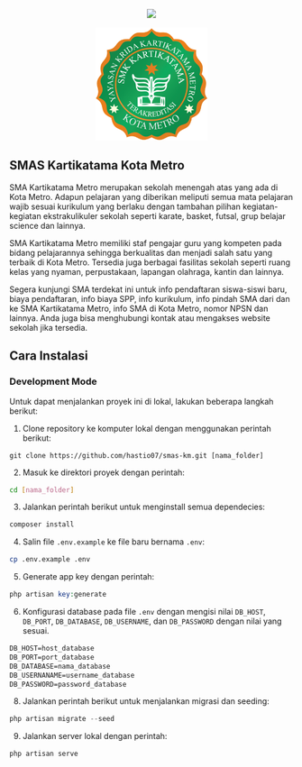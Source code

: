 <p align="center"><a href="https://laravel.com" target="_blank"><img src="https://raw.githubusercontent.com/laravel/art/master/logo-lockup/5%20SVG/2%20CMYK/1%20Full%20Color/laravel-logolockup-cmyk-red.svg" width="400"></a></p>

<p align="center"> <a href="https://github.com/hastio07/smas-km" target="_blank"> <img src="https://raw.githubusercontent.com/hastio07/smas-km/master/public/assets/image/logo.png"
height="auto" width="200" alt="logo"></a></p>

## SMAS Kartikatama Kota Metro

SMA Kartikatama Metro merupakan sekolah menengah atas yang ada di Kota Metro. Adapun pelajaran yang diberikan meliputi semua mata pelajaran wajib sesuai kurikulum yang berlaku dengan tambahan pilihan kegiatan-kegiatan ekstrakulikuler sekolah seperti karate, basket, futsal, grup belajar science dan lainnya.

SMA Kartikatama Metro memiliki staf pengajar guru yang kompeten pada bidang pelajarannya sehingga berkualitas dan menjadi salah satu yang terbaik di Kota Metro. Tersedia juga berbagai fasilitas sekolah seperti ruang kelas yang nyaman, perpustakaan, lapangan olahraga, kantin dan lainnya.


Segera kunjungi SMA terdekat ini untuk info pendaftaran siswa-siswi baru, biaya pendaftaran, info biaya SPP, info kurikulum, info pindah SMA dari dan ke SMA Kartikatama Metro, info SMA di Kota Metro, nomor NPSN dan lainnya. Anda juga bisa menghubungi kontak atau mengakses website sekolah jika tersedia.


## Cara Instalasi
### Development Mode
Untuk dapat menjalankan proyek ini di lokal, lakukan beberapa langkah berikut:

1. Clone repository ke komputer lokal dengan menggunakan perintah berikut:
```git
git clone https://github.com/hastio07/smas-km.git [nama_folder]
```
2. Masuk ke direktori proyek dengan perintah:
```bash
cd [nama_folder]
```
3. Jalankan perintah berikut untuk menginstall semua dependecies:
```php
composer install
```
4. Salin file `.env.example` ke file baru bernama `.env`:
```bash
cp .env.example .env
```
5. Generate app key dengan perintah:
```php
php artisan key:generate
```
6. Konfigurasi database pada file `.env` dengan mengisi nilai `DB_HOST`, `DB_PORT`, `DB_DATABASE`, `DB_USERNAME`, dan `DB_PASSWORD` dengan nilai yang sesuai.
```
DB_HOST=host_database
DB_PORT=port_database
DB_DATABASE=nama_database
DB_USERNANAME=username_database
DB_PASSWORD=password_database
```
8. Jalankan perintah berikut untuk menjalankan migrasi dan seeding:
```php
php artisan migrate --seed
```
9. Jalankan server lokal dengan perintah:
```php
php artisan serve
